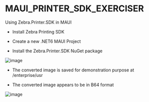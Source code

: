 # MAUI_PRINTER_SDK_EXERCISER
Using Zebra.Printer.SDK in MAUI

- Install Zebra Printing SDK

- Create a new .NET6 MAUI Project

- Install the Zebra.Printer.SDK NuGet package

![image](https://github.com/NDZL/MAUI_PRINTER_SDK_EXERCISER/assets/11386676/c633e6e0-9450-4df2-8a42-8440863f5e76)


- The converted image is saved for demonstration purpose at /enterprise/usr

- The converted image appears to be in B64 format

![image](https://github.com/NDZL/MAUI_PRINTER_SDK_EXERCISER/assets/11386676/9e45db5d-c465-43ee-8247-de19a10a27ba)


